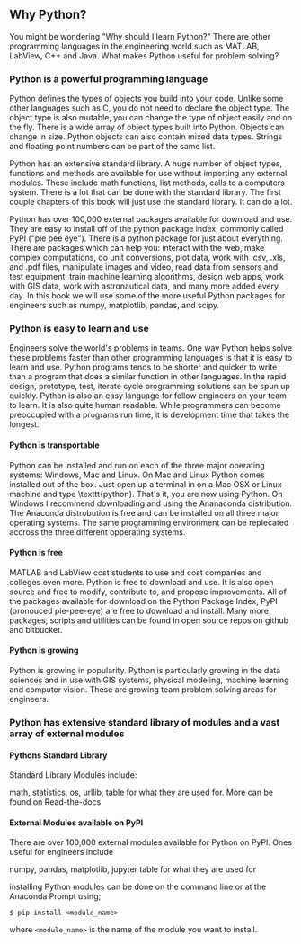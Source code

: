 
## Why Python?
You might be wondering "Why should I learn Python?" There are other programming languages in the engineering world such as MATLAB, LabView, C++ and Java. What makes Python useful for problem solving?
### Python is a powerful programming language

Python defines the types of objects you build into your code. Unlike some other languages such as C, you do not need to declare the object type. The object type is also mutable, you can change the type of object easily and on the fly. There is a wide array of object types built into Python. Objects can change in size. Python objects can also contain mixed data types. Strings and floating point numbers can be part of the same list.

Python has an extensive standard library. A huge number of object types, functions and methods are available for use without importing any external modules. These include math functions, list methods, calls to a computers system. There is a lot that can be done with the standard library. The first couple chapters of this book will just use the standard library. It can do a lot.

Python has over 100,000 external packages available for download and use. They are easy to install off of the python package index, commonly called PyPI ("pie pee eye"). There is a python package for just about everything. There are packages which can help you: interact with the web, make complex computations, do unit conversions, plot data, work with .csv, .xls, and .pdf files, manipulate images and video, read data from sensors and test equipment, train machine learning algorithms, design web apps, work with GIS data, work with astronautical data, and many more added every day. In this book we will use some of the more useful Python packages for engineers such as numpy, matplotlib, pandas, and scipy.
### Python is easy to learn and use

Engineers solve the world's problems in teams. One way Python helps solve these problems faster than other programming languages is that it is easy to learn and use. Python programs tends to be shorter and quicker to write than a program that does a similar function in other languages. In the rapid design, prototype, test, iterate cycle programming solutions can be spun up quickly. Python is also an easy language for fellow engineers on your team to learn. It is also quite human readable. While programmers can become preoccupied with a programs run time, it is development time that takes the longest.

#### Python is transportable
Python can be installed and run on each of the three major operating systems: Windows, Mac and Linux. On Mac and Linux Python comes installed out of the box. Just open up a terminal in on a Mac OSX or Linux machine and type \texttt{python}. That's it, you are now using Python. On Windows I recommend downloading and using the Ananaconda distribution. The Anaconda distrobution is free and can be installed on all three major operating systems. The same programming environment can be replecated accross the three different opperating systems.

#### Python is free
MATLAB and LabView cost students to use and cost companies and colleges even more. Python is free to download and use. It is also open source and free to modify, contribute to, and propose improvements. All of the packages available for download on the Python Package Index, PyPI (pronouced pie-pee-eye) are free to download and install. Many more packages, scripts and utilities can be found in open source repos on github and bitbucket. 

#### Python is growing
Python is growing in popularity. Python is particularly growing in the data sciences and in use with GIS systems, physical modeling, machine learning and computer vision. These are growing team problem solving areas for engineers.  
### Python has extensive standard library of modules and a vast array of external modules
#### Pythons Standard Library

Standard Library Modules include:
    
math, statistics, os, urllib, table for what they are used for. More can be found on Read-the-docs
    
#### External Modules available on PyPI

There are over 100,000 external modules available for Python on PyPI. Ones useful for engineers include

numpy, pandas, matplotlib, jupyter table for what they are used for

installing Python modules can be done on the command line or at the Anaconda Prompt using;

```text
$ pip install <module_name>
```

where ```<module_name>``` is the name of the module you want to install.
 

